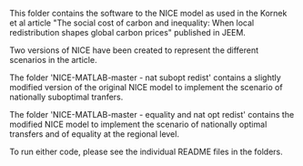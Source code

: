 This folder contains the software to the NICE model as used in the Kornek et al article "The social cost of carbon and inequality: When local redistribution shapes global carbon prices" published in JEEM.

Two versions of NICE have been created to represent the different scenarios in the article.

The folder 'NICE-MATLAB-master - nat subopt redist' contains a slightly modified version of the original NICE model to implement the scenario of nationally suboptimal tranfers.

The folder 'NICE-MATLAB-master - equality and nat opt redist' contains the modified NICE model to implement the scenario of nationally optimal transfers and of equality at the regional level.

To run either code, please see the individual README files in the folders.

 